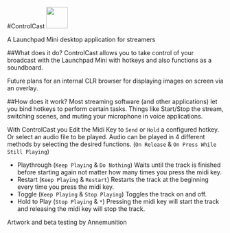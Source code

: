 #ControlCast 
<img src="https://raw.githubusercontent.com/dbkynd/controlcast/master/images/icon.png" height="50">

A Launchpad Mini desktop application for streamers

##What does it do?
ControlCast allows you to take control of your broadcast with the Launchpad Mini with hotkeys and also functions as a soundboard. 

Future plans for an internal CLR browser for displaying images on screen via an overlay.

##How does it work?
Most streaming software (and other applications) let you bind hotkeys to perform certain tasks. Things like Start/Stop the stream, switching scenes, and muting your microphone in voice applications. 

With ControlCast you Edit the Midi Key to ``Send`` or ``Hold`` a configured hotkey. Or select an audio file to be played. Audio can be played in 4 different methods by selecting the desired functions. (``On Release`` & ``On Press While Still Playing``)

* Playthrough (``Keep Playing`` & ``Do Nothing``) Waits until the track is finished before starting again not matter how many times you press the midi key.
* Restart (``Keep Playing`` & ``Restart``) Restarts the track at the beginning every time you press the midi key.
* Toggle (``Keep Playing`` & ``Stop Playing``) Toggles the track on and off.
* Hold to Play (``Stop Playing`` & ``*``) Pressing the midi key will start the track and releasing the midi key will stop the track.

Artwork and beta testing by Annemunition
